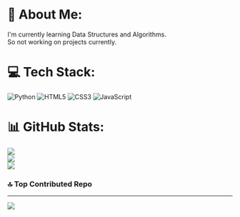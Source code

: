 # 💫 About Me:
I'm currently learning Data Structures and Algorithms. <br>So not working on projects currently.


# 💻 Tech Stack:
![Python](https://img.shields.io/badge/python-3670A0?style=for-the-badge&logo=python&logoColor=ffdd54) ![HTML5](https://img.shields.io/badge/html5-%23E34F26.svg?style=for-the-badge&logo=html5&logoColor=white) ![CSS3](https://img.shields.io/badge/css3-%231572B6.svg?style=for-the-badge&logo=css3&logoColor=white) ![JavaScript](https://img.shields.io/badge/javascript-%23323330.svg?style=for-the-badge&logo=javascript&logoColor=%23F7DF1E)
# 📊 GitHub Stats:
![](https://github-readme-stats.vercel.app/api?username=mysticai11&theme=dark&hide_border=false&include_all_commits=false&count_private=false)<br/>
![](https://github-readme-streak-stats.herokuapp.com/?user=mysticai11&theme=dark&hide_border=false)<br/>
![](https://github-readme-stats.vercel.app/api/top-langs/?username=mysticai11&theme=dark&hide_border=false&include_all_commits=false&count_private=false&layout=compact)

### 🔝 Top Contributed Repo

---
[![](https://visitcount.itsvg.in/api?id=mysticai11&icon=0&color=0)](https://visitcount.itsvg.in)

<!-- Proudly created with GPRM ( https://gprm.itsvg.in ) -->
